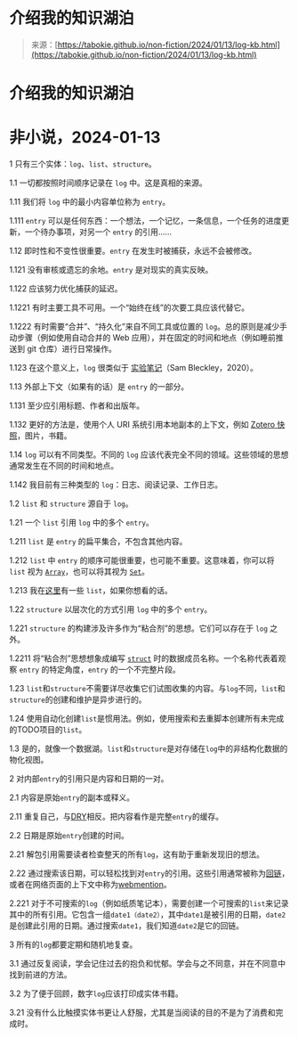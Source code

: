 <!--yml

category: 未分类

date: 2024-05-27 14:46:29

-->

# 介绍我的知识湖泊

> 来源：[https://tabokie.github.io/non-fiction/2024/01/13/log-kb.html](https://tabokie.github.io/non-fiction/2024/01/13/log-kb.html)

# 介绍我的知识湖泊

# 非小说，2024-01-13

1 只有三个实体：`log`、`list`、`structure`。

1.1 一切都按照时间顺序记录在 `log` 中。这是真相的来源。

1.11 我们将 `log` 中的最小内容单位称为 `entry`。

1.111 `entry` 可以是任何东西：一个想法，一个记忆，一条信息，一个任务的进度更新，一个待办事项，对另一个 `entry` 的引用……

1.12 即时性和不变性很重要。`entry` 在发生时被捕获，永远不会被修改。

1.121 没有审核或遗忘的余地。`entry` 是对现实的真实反映。

1.122 应该努力优化捕获的延迟。

1.1221 有时主要工具不可用。一个“始终在线”的次要工具应该代替它。

1.1222 有时需要“合并”、“持久化”来自不同工具或位置的 `log`。总的原则是减少手动步骤（例如使用自动合并的 Web 应用），并在固定的时间和地点（例如睡前推送到 git 仓库）进行日常操作。

1.123 在这个意义上，`log` 很类似于 [实验笔记](https://sambleckley.com/writing/lab-notebooks.html)（Sam Bleckley，2020）。

1.13 外部上下文（如果有的话）是 `entry` 的一部分。

1.131 至少应引用标题、作者和出版年。

1.132 更好的方法是，使用个人 URI 系统引用本地副本的上下文，例如 [Zotero 快照](https://www.zotero.org/support/adding_items_to_zotero#saving_webpages)，图片，书籍。

1.14 `log` 可以有不同类型。不同的 `log` 应该代表完全不同的领域。这些领域的思想通常发生在不同的时间和地点。

1.142 我目前有三种类型的 `log`：日志、阅读记录、工作日志。

1.2 `list` 和 `structure` 源自于 `log`。

1.21 一个 `list` 引用 `log` 中的多个 `entry`。

1.211 `list` 是 `entry` 的扁平集合，不包含其他内容。

1.212 `list` 中 `entry` 的顺序可能很重要，也可能不重要。这意味着，你可以将 `list` 视为 [`Array`](https://en.wikipedia.org/wiki/Array_(data_structure))，也可以将其视为 [`Set`](https://en.wikipedia.org/wiki/Set_(mathematics))。

1.213 我在[这里](/collection.html)有一些 `list`，如果你想看的话。

1.22 `structure` 以层次化的方式引用 `log` 中的多个 `entry`。

1.221 `structure` 的构建涉及许多作为“粘合剂”的思想。它们可以存在于 `log` 之外。

1.2211 将“粘合剂”思想想象成编写 [`struct`](https://en.wikipedia.org/wiki/Struct_(C_programming_language)) 时的数据成员名称。一个名称代表着观察 `entry` 的特定角度，`entry` 的一个不完整片段。

1.23 `list`和`structure`不需要详尽收集它们试图收集的内容。与`log`不同，`list`和`structure`的创建和维护是异步进行的。

1.24 使用自动化创建`list`是惯用法。例如，使用搜索和去重脚本创建所有未完成的TODO项目的`list`。

1.3 是的，就像一个数据湖。`list`和`structure`是对存储在`log`中的非结构化数据的物化视图。

2 对内部`entry`的引用只是内容和日期的一对。

2.1 内容是原始`entry`的副本或释义。

2.11 重复自己，与[DRY](https://en.wikipedia.org/wiki/Don%27t_repeat_yourself)相反。把内容看作是完整`entry`的缓存。

2.2 日期是原始`entry`创建的时间。

2.21 解包引用需要读者检查整天的所有`log`，这有助于重新发现旧的想法。

2.22 通过搜索该日期，可以轻松找到对`entry`的引用。这些引用通常被称为[回链](https://en.wikipedia.org/wiki/Backlink)，或者在网络页面的上下文中称为[webmention](https://www.w3.org/TR/webmention/)。

2.221 对于不可搜索的`log`（例如纸质笔记本），需要创建一个可搜索的`list`来记录其中的所有引用。它包含一组`date1（date2）`，其中`date1`是被引用的日期，`date2`是创建此引用的日期。通过搜索`date1`，我们知道`date2`是它的回链。

3 所有的`log`都要定期和随机地复查。

3.1 通过反复阅读，学会记住过去的抱负和忧郁。学会与之不同意，并在不同意中找到前进的方法。

3.2 为了便于回顾，数字`log`应该打印成实体书籍。

3.21 没有什么比触摸实体书更让人舒服，尤其是当阅读的目的不是为了消费和完成时。
